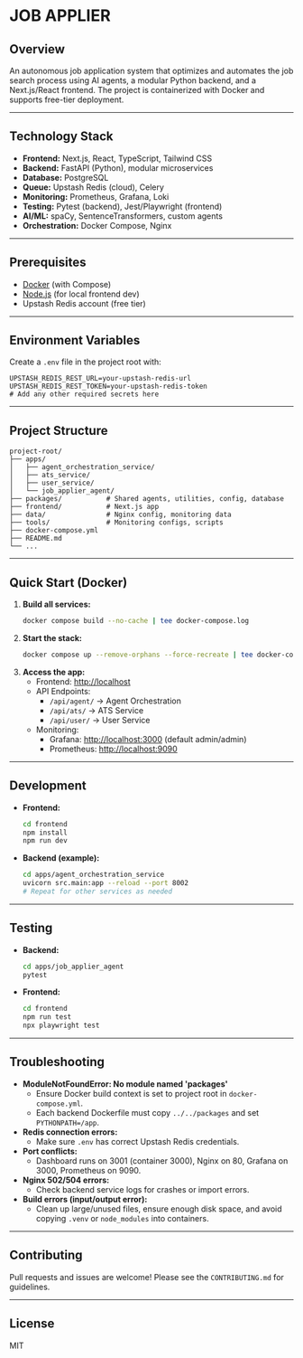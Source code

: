 # JOB APPLIER

## Overview
An autonomous job application system that optimizes and automates the job search process using AI agents, a modular Python backend, and a Next.js/React frontend. The project is containerized with Docker and supports free-tier deployment.

---

## Technology Stack
- **Frontend:** Next.js, React, TypeScript, Tailwind CSS
- **Backend:** FastAPI (Python), modular microservices
- **Database:** PostgreSQL
- **Queue:** Upstash Redis (cloud), Celery
- **Monitoring:** Prometheus, Grafana, Loki
- **Testing:** Pytest (backend), Jest/Playwright (frontend)
- **AI/ML:** spaCy, SentenceTransformers, custom agents
- **Orchestration:** Docker Compose, Nginx

---

## Prerequisites
- [Docker](https://www.docker.com/products/docker-desktop) (with Compose)
- [Node.js](https://nodejs.org/) (for local frontend dev)
- Upstash Redis account (free tier)

---

## Environment Variables
Create a `.env` file in the project root with:
```
UPSTASH_REDIS_REST_URL=your-upstash-redis-url
UPSTASH_REDIS_REST_TOKEN=your-upstash-redis-token
# Add any other required secrets here
```

---

## Project Structure
```
project-root/
├── apps/
│   ├── agent_orchestration_service/
│   ├── ats_service/
│   ├── user_service/
│   └── job_applier_agent/
├── packages/           # Shared agents, utilities, config, database
├── frontend/           # Next.js app
├── data/               # Nginx config, monitoring data
├── tools/              # Monitoring configs, scripts
├── docker-compose.yml
├── README.md
└── ...
```

---

## Quick Start (Docker)
1. **Build all services:**
   ```sh
   docker compose build --no-cache | tee docker-compose.log
   ```
2. **Start the stack:**
   ```sh
   docker compose up --remove-orphans --force-recreate | tee docker-compose.log
   ```
3. **Access the app:**
   - Frontend: [http://localhost](http://localhost)
   - API Endpoints:
     - `/api/agent/` → Agent Orchestration
     - `/api/ats/` → ATS Service
     - `/api/user/` → User Service
   - Monitoring:
     - Grafana: [http://localhost:3000](http://localhost:3000) (default admin/admin)
     - Prometheus: [http://localhost:9090](http://localhost:9090)

---

## Development
- **Frontend:**
  ```sh
  cd frontend
  npm install
  npm run dev
  ```
- **Backend (example):**
  ```sh
  cd apps/agent_orchestration_service
  uvicorn src.main:app --reload --port 8002
  # Repeat for other services as needed
  ```

---

## Testing
- **Backend:**
  ```sh
  cd apps/job_applier_agent
  pytest
  ```
- **Frontend:**
  ```sh
  cd frontend
  npm run test
  npx playwright test
  ```

---

## Troubleshooting
- **ModuleNotFoundError: No module named 'packages'**
  - Ensure Docker build context is set to project root in `docker-compose.yml`.
  - Each backend Dockerfile must copy `../../packages` and set `PYTHONPATH=/app`.
- **Redis connection errors:**
  - Make sure `.env` has correct Upstash Redis credentials.
- **Port conflicts:**
  - Dashboard runs on 3001 (container 3000), Nginx on 80, Grafana on 3000, Prometheus on 9090.
- **Nginx 502/504 errors:**
  - Check backend service logs for crashes or import errors.
- **Build errors (input/output error):**
  - Clean up large/unused files, ensure enough disk space, and avoid copying `.venv` or `node_modules` into containers.

---

## Contributing
Pull requests and issues are welcome! Please see the `CONTRIBUTING.md` for guidelines.

---

## License
MIT
